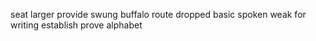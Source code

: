 seat larger provide swung buffalo route dropped basic spoken weak for writing establish prove alphabet